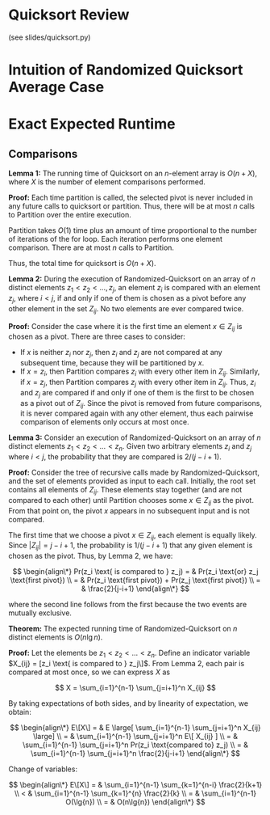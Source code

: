 # Quicksort Review

(see slides/quicksort.py)

# Intuition of Randomized Quicksort Average Case


# Exact Expected Runtime

## Comparisons

**Lemma 1:** The running time of Quicksort on an $n$-element array is $O(n+X)$, where
$X$ is the number of element comparisons performed.

**Proof:** Each time partition is called, the selected pivot is never included
in any future calls to quicksort or partition. Thus, there will be at most $n$
calls to Partition over the entire execution.

Partition takes $O(1)$ time plus an amount of time proportional to the number of
iterations of the for loop. Each iteration performs one element comparison.
There are at most $n$ calls to Partition.

Thus, the total time for quicksort is $O(n+X)$.

**Lemma 2:** During the execution of Randomized-Quicksort on an array of $n$
distinct elements $z_1 < z_2 < \ldots, z_j$, an element $z_i$ is compared with
an element $z_j$, where $i<j$, if and only if one of them is chosen as a pivot
before any other element in the set $Z_{ij}$. No two elements are ever compared
twice.

**Proof:** Consider the case where it is the first time an element $x \in
Z_{ij}$ is chosen as a pivot. There are three cases to consider:

- If $x$ is neither $z_i$ nor $z_j$, then $z_i$ and $z_j$ are not compared at
any subsequent time, because they will be partitioned by $x$.
- If $x=z_i$, then Partition compares $z_i$ with every other item in $Z_{ij}$.
Similarly, if $x=z_j$, then Partition compares $z_j$ with every other item in
$Z_{ij}$. Thus, $z_i$ and $z_j$ are compared if and only if one of them is the
first to be chosen as a pivot out of $Z_{ij}$. Since
the pivot is removed from future comparisons, it is never compared again with
any other element, thus each pairwise comparison of elements only occurs at
most once.

**Lemma 3:** Consider an execution of Randomized-Quicksort on an array of $n$
distinct elements $z_1 < z_2 < \ldots < z_n$. Given two arbitrary elements $z_i$
and $z_j$ where $i<j$, the probability that they are compared is $2/(j-i+1)$.

**Proof:** Consider the tree of recursive calls made by Randomized-Quicksort,
and the set of elements provided as input to each call. Initially, the root set
contains all elements of $Z_{ij}$. These elements stay together (and are not
compared to each other) until Partition chooses some $x \in Z_{ij}$ as the
pivot. From that point on, the pivot $x$ appears in no subsequent input and is
not compared.

The first time that we choose a pivot $x \in Z_{ij}$, each element is equally
likely. Since $|Z_{ij}| = j-i+1$, the probability is $1/(j-i+1)$ that any given
element is chosen as the pivot. Thus, by Lemma 2, we have:

$$
\begin{align\*}
Pr(z_i \text{  is compared to  } z_j) = & Pr(z_i \text{or} z_j \text{first pivot}) \\
= & Pr(z_i \text{first pivot}) + Pr(z_j \text{first pivot}) \\
= & \frac{2}{j-i+1}
\end{align\*}
$$

where the second line follows from the first because the two events are mutually
exclusive.

**Theorem:** The expected running time of Randomized-Quicksort on $n$ distinct
elements is $O(n \lg{n})$.

**Proof:** Let the elements be $z_1 < z_2 < \ldots < z_n$. Define an indicator
variable $X_{ij} = [z_i \text{ is compared to } z_j\]$. From Lemma 2, each pair is
compared at most once, so we can express $X$ as

$$
X = \sum_{i=1}^{n-1} \sum_{j=i+1}^n X_{ij}
$$

By taking expectations of both sides, and by linearity of expectation, we
obtain:

$$
\begin{align\*}
E\[X\] = & E \large[ \sum_{i=1}^{n-1} \sum_{j=i+1}^n X_{ij} \large] \\
= & \sum_{i=1}^{n-1} \sum_{j=i+1}^n E\[ X_{ij} ] \\
= & \sum_{i=1}^{n-1} \sum_{j=i+1}^n Pr(z_i \text{compared to} z_j) \\
= & \sum_{i=1}^{n-1} \sum_{j=i+1}^n \frac{2}{j-i+1}
\end{align\*}
$$

Change of variables:

$$
\begin{align\*}
E\[X\] = & \sum_{i=1}^{n-1} \sum_{k=1}^{n-i} \frac{2}{k+1} \\
< & \sum_{i=1}^{n-1} \sum_{k=1}^{n} \frac{2}{k} \\
= & \sum_{i=1}^{n-1} O(\lg{n}) \\
= & O(n\lg{n})
\end{align\*}
$$
